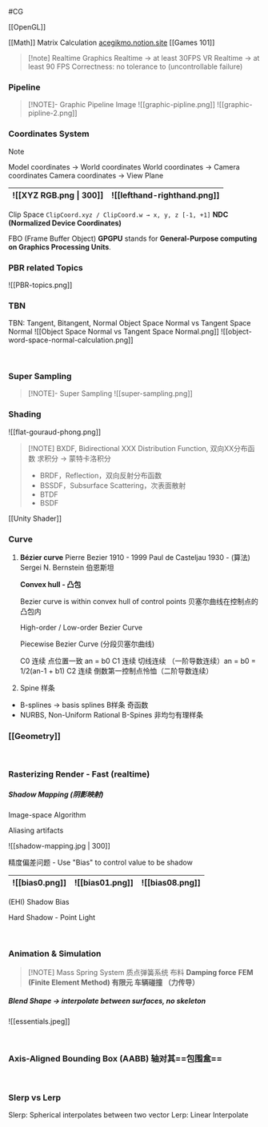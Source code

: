 #CG

[[OpenGL]]

[[Math]] Matrix Calculation
[acegikmo.notion.site](https://acegikmo.notion.site/Math-for-Game-Dev-1f3269e5af544ac9a8c92964a5f508c2)
[[Games 101]]

> [!note] Realtime Graphics
> Realtime → at least 30FPS
VR Realtime → at least 90 FPS
Correctness: no tolerance to (uncontrollable failure)

### Pipeline
> [!NOTE]- Graphic Pipeline Image
>![[graphic-pipline.png]]
>![[graphic-pipline-2.png]]

### Coordinates System

> [!NOTE]
> Model coordinates → World coordinates
World coordinates → Camera coordinates
Camera coordinates → View Plane

![[XYZ RGB.png \| 300]]|![[lefthand-righthand.png]]
---|---

Clip Space
`ClipCoord.xyz / ClipCoord.w → x, y, z [-1, +1]`
**NDC (Normalized Device Coordinates)**

FBO (Frame Buffer Object)
**GPGPU** stands for **General-Purpose computing on Graphics Processing Units**.

### PBR related Topics
![[PBR-topics.png]]

### TBN 
TBN: Tangent, Bitangent, Normal
Object Space Normal vs Tangent Space Normal
![[Object Space Normal vs Tangent Space Normal.png]]
![[object-word-space-normal-calculation.png]]

<br>

### Super Sampling
> [!NOTE]- Super Sampling
>![[super-sampling.png]]

### Shading
![[flat-gouraud-phong.png]]

> [!NOTE] BXDF, Bidirectional XXX Distribution Function, 双向XX分布函数
> 求积分 -> 蒙特卡洛积分
>-   BRDF，Reflection，双向反射分布函数
>-   BSSDF，Subsurface Scattering，次表面散射
>-   BTDF
>-   BSDF

[[Unity Shader]]

### Curve

1. **Bézier curve**
	Pierre Bezier 1910 - 1999
	Paul de Casteljau 1930 - (算法)
	Sergei N. Bernstein 伯恩斯坦

	**Convex hull - 凸包**
	
	Bezier curve is within convex hull of control points
	贝塞尔曲线在控制点的凸包内
	
	High-order / Low-order Bezier Curve
	
	Piecewise Bezier Curve (分段贝塞尔曲线)
	
	C0 连续 点位置一致 an = b0
	C1 连续 切线连续 （一阶导数连续）an = b0 = 1/2(an-1 + b1)
	C2 连续 倒数第一控制点怜恤（二阶导数连续）

2. Spine 样条
- B-splines -> basis splines B样条 奇函数
- NURBS, Non-Uniform Rational B-Spines 非均匀有理样条

### [[Geometry]]

<br>

### Rasterizing Render - Fast (realtime)

##### Shadow Mapping (阴影映射)

Image-space Algorithm

Aliasing artifacts

![[shadow-mapping.jpg | 300]]


精度偏差问题 - Use "Bias" to control value to be shadow

![[bias0.png]]|![[bias01.png]]|![[bias08.png]]
--|--|--
(EHI) Shadow Bias

Hard Shadow - Point Light

<br>

### Animation & Simulation

> [!NOTE] Mass Spring System 质点弹簧系统 布料
> **Damping force**
>**FEM (Finite Element Method) 有限元 车辆碰撞 （力传导）**

##### Blend Shape -> interpolate between surfaces, no skeleton

![[essentials.jpeg]]

<br>

### Axis-Aligned Bounding Box (AABB) 轴对其==包围盒==

<br>

### Slerp vs Lerp

Slerp: Spherical interpolates between two vector
Lerp: Linear Interpolate